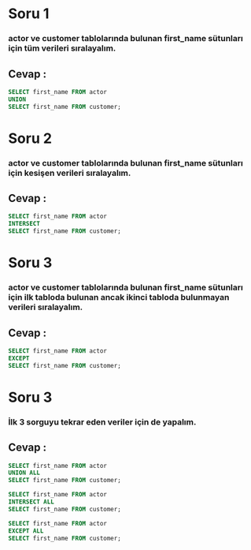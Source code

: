 # Soru 1

### **actor** ve **customer** tablolarında bulunan **first_name** sütunları için tüm verileri sıralayalım.

## Cevap :
```sql
SELECT first_name FROM actor
UNION
SELECT first_name FROM customer;
```

# Soru 2

### **actor** ve **customer** tablolarında bulunan **first_name** sütunları için kesişen verileri sıralayalım.

## Cevap :
```sql
SELECT first_name FROM actor
INTERSECT
SELECT first_name FROM customer;
```

# Soru 3

### **actor** ve **customer** tablolarında bulunan **first_name** sütunları için ilk tabloda bulunan ancak ikinci tabloda bulunmayan verileri sıralayalım.

## Cevap :
```sql
SELECT first_name FROM actor
EXCEPT
SELECT first_name FROM customer;
```

# Soru 3

### İlk 3 sorguyu tekrar eden veriler için de yapalım.

## Cevap :
```sql
SELECT first_name FROM actor
UNION ALL
SELECT first_name FROM customer;
```

```sql
SELECT first_name FROM actor
INTERSECT ALL
SELECT first_name FROM customer;
```

```sql
SELECT first_name FROM actor
EXCEPT ALL
SELECT first_name FROM customer;
```